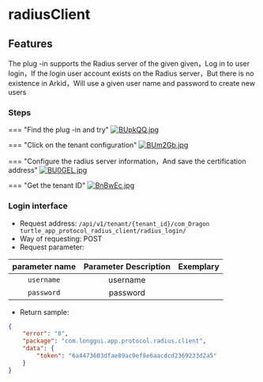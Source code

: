 # radiusClient

## Features

The plug -in supports the Radius server of the given given，Log in to user login，If the login user account exists on the Radius server，But there is no existence in Arkid，Will use a given user name and password to create new users

### Steps

=== "Find the plug -in and try"
    [![BUpkQQ.jpg](https://v1.ax1x.com/2022/12/16/BUpkQQ.jpg)](https://zimgs.com/i/BUpkQQ)

=== "Click on the tenant configuration"
    [![BUm2Gb.jpg](https://v1.ax1x.com/2022/12/16/BUm2Gb.jpg)](https://zimgs.com/i/BUm2Gb)

=== "Configure the radius server information，And save the certification address"
    [![BU0GEL.jpg](https://v1.ax1x.com/2022/12/16/BU0GEL.jpg)](https://zimgs.com/i/BU0GEL)

=== "Get the tenant ID"
    [![BnBwEc.jpg](https://v1.ax1x.com/2023/01/06/BnBwEc.jpg)](https://zimgs.com/i/BnBwEc)

### Login interface

- Request address: `/api/v1/tenant/{tenant_id}/com_Dragon turtle_app_protocol_radius_client/radius_login/`
- Way of requesting: POST
- Request parameter:

| parameter name        | Parameter Description           | Exemplary           |
| :---------:    | :--------------: | :--------------: |    
| `username` | username |
| `password` | password |

- Return sample: 
``` json
{
    "error": "0",
    "package": "com.longgui.app.protocol.radius.client",
    "data": {
        "token": "6a4473603dfae89ac9ef8e6aacdcd2369233d2a5"
    }
}
```

